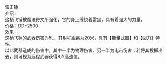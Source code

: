 <title>雷击锤</title>
<meta name="GENERATOR" content="WinCHM">
<meta http-equiv="Content-Type" content="text/html; charset=gb2312">
<br>雷击锤
<br>介绍：
<br> 这柄飞锤被魔法符文所强化，它的身上缠绕着雷霆，具有着强大的力量。
<br>价格：DD+2500
<br>效果：
<br> 这柄飞锤的武器伤害为5L，其射程距离为20米，具有【能量武器】和【回力】特性。
<br> 以此武器造成的伤害中，其中一半为物理伤害、另一半为电击伤害；若将其投掷出去，则可视为远程武器获得8点高速值。